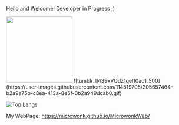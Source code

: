 
Hello and Welcome!
Developer in Progress ;)

 <img height="180em" src="https://github-readme-stats.vercel.app/api?username=Microwonk&show_icons=true&theme=dracula&include_all_commits=true&count_private=true"/>
![tumblr_ll439xVQdz1qel10ao1_500](https://user-images.githubusercontent.com/114519705/205657464-b2a9a75b-c8ea-413a-8e5f-0b2a949dcab0.gif)

[![Top Langs](https://github-readme-stats-git-masterrstaa-rickstaa.vercel.app/api/top-langs/?username=Microwonk&theme=dracula)](https://github.com/Microwonk/Microwonk)

My WebPage: https://microwonk.github.io/MicrowonkWeb/
<!---
Microwonk/Microwonk is a ✨ special ✨ repository because its `README.md` (this file) appears on your GitHub profile.
You can click the Preview link to take a look at your changes.
--->

